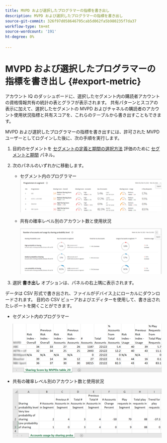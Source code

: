 ```yaml
---
title: MVPD および選択したプログラマーの指標を書き出し
description: MVPD および選択したプログラマーの指標を書き出し
source-git-commit: 326f97d058646795cab5d062fa5b980235f7da37
workflow-type: tm+mt
source-wordcount: '191'
ht-degree: 0%

---
```


# MVPD および選択したプログラマーの指標を書き出し {#export-metric}

アカウント IQ のダッシュボードに、選択したセグメント内の購読者アカウントの資格情報共有の統計の表とグラフが表示されます。 共有パターンとスコアの表示に加えて、選択したセグメントの MVPD およびチャネルの購読者のアカウント使用状況指標と共有スコアを、これらのテーブルから書き出すこともできます。

MVPD および選択したプログラマーの指標を書き出すには、許可された MVPD ユーザーとしてログインした後に、次の手順を実行します。

1. 目的のセグメントを [セグメントの定義と期間の選択方法](/help/AccountIQ/howto-select-segment-timeframe.md) 評価のために [セグメントと期間](/help/AccountIQ/segments-timeframe.md) パネル。

1. 次のパネルのいずれかに移動します。

   * セグメント内のプログラマー
      ![](assets/prog-segment-export-option.png)

   * 共有の確率レベル別のアカウント数と使用状況

      ![](assets/progr-usage-panel-export.png)

1. 選択 **書き出し** オプションは、パネルの右上隅に表示されます。

データは CSV 形式で書き出され、ファイルがデバイス上にローカルにダウンロードされます。 目的の CSV ビューアおよびエディターを使用して、書き出されたレポートを開くことができます。

* セグメント内のプログラマー

   ![](assets/export-progr-in-seg.png)


* 共有の確率レベル別のアカウント数と使用状況

   ![](assets/export-acc-usage.png)
